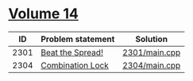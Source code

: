 # [Volume 14](http://poj.org/problemlist?volume=14)


| ID   | Problem statement                                  | Solution                       |
|------|----------------------------------------------------|--------------------------------|
| 2301 | [Beat the Spread!](http://poj.org/problem?id=2301) | [2301/main.cpp](2301/main.cpp) |
| 2304 | [Combination Lock](http://poj.org/problem?id=2304) | [2304/main.cpp](2304/main.cpp) |

